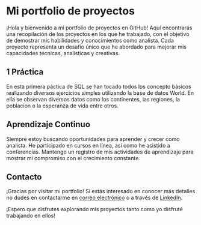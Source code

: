 # Mi portfolio de proyectos

¡Hola y bienvenido a mi portfolio de proyectos en GitHub! Aquí encontrarás una recopilación de los proyectos en los que he trabajado, con el objetivo de demostrar mis habilidades y conocimientos como analista. Cada proyecto representa un desafío único que he abordado para mejorar mis capacidades técnicas, analísticas y creativas.

## 1 Práctica 

En esta primera páctica de SQL se han tocado todos los concepto básicos realizando diversos ejercicios simples utilizando la base de datos World. En ella se observan diversos datos como los continentes, las regiones, la poblacion o la esperanza de vida entre otros. 

## Aprendizaje Continuo

Siempre estoy buscando oportunidades para aprender y crecer como analista. He participado en cursos en línea, así como he asistido a conferencias. Mantengo un registro de mis actividades de aprendizaje para mostrar mi compromiso con el crecimiento constante.

## Contacto

¡Gracias por visitar mi portfolio! Si estás interesado en conocer más detalles no dudes en contactarme en [correo electrónico](luciasanchezsanchez99@gmail.com) o a través de [LinkedIn](https://www.linkedin.com/in/lucia-sanchez-sanchez-893408254/).

¡Espero que disfrutes explorando mis proyectos tanto como yo disfruté trabajando en ellos!
